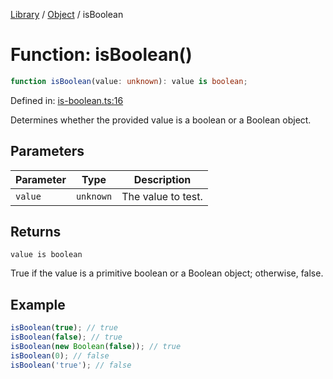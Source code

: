 <!-- markdownlint-disable -->
<!-- cspell: disable -->
[Library](../index.md) / [Object](./index.md) / isBoolean

# Function: isBoolean()

```ts
function isBoolean(value: unknown): value is boolean;
```

Defined in: [is-boolean.ts:16](https://github.com/technobuddha/library/blob/main/src/is-boolean.ts#L16)

Determines whether the provided value is a boolean or a Boolean object.

## Parameters

| Parameter | Type | Description |
| ------ | ------ | ------ |
| `value` | `unknown` | The value to test. |

## Returns

`value is boolean`

True if the value is a primitive boolean or a Boolean object; otherwise, false.

## Example

```typescript
isBoolean(true); // true
isBoolean(false); // true
isBoolean(new Boolean(false)); // true
isBoolean(0); // false
isBoolean('true'); // false
```

